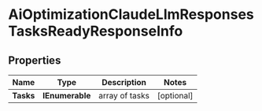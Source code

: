 # AiOptimizationClaudeLlmResponsesTasksReadyResponseInfo


## Properties

| Name | Type | Description | Notes |
|------------ | ------------- | ------------- | -------------|
**Tasks** | **IEnumerable<AiOptimizationClaudeLlmResponsesTasksReadyTaskInfo>** | array of tasks |[optional]|
